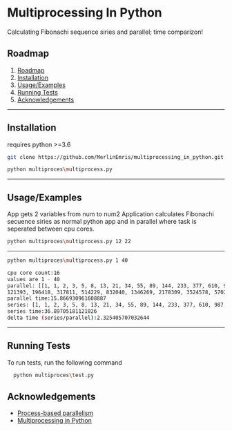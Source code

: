 # Multiprocessing In Python

Calculating Fibonachi sequence siries and parallel; time comparizon!

## Roadmap

<ol>
    <li><a href="#roadmap">Roadmap</a></li>
    <li>
      <a href="#installation">Installation</a>
    </li>
    <li>
      <a href="#usage/examples">Usage/Examples</a>
    </li>
    <li><a href="#running-tests">Running Tests</a></li>
    <li><a href="#acknowledgements">Acknowledgements</a></li>
    
  </ol>

---

## Installation

requires python >=3.6

```bash
git clone https://github.com/MerlinEmris/multiprocessing_in_python.git
```

```bash
python multiproces\multiprocess.py
```

---

## Usage/Examples

App gets 2 variables from num to num2
Application calculates Fibonachi secuence siries as normal python app and in parallel where task is seperated between cpu cores.

```bash
python multiproces\multiprocess.py 12 22
```

---

```bash
python multiproces\multiprocess.py 1 40
```

```bash
cpu core count:16
values are 1 - 40
parallel: [[1, 1, 2, 3, 5, 8, 13, 21, 34, 55, 89, 144, 233, 377, 610, 987, 1597, 2584, 4181, 6765, 10946, 17711, 28657, 46368, 75025,
121393, 196418, 317811, 514229, 832040, 1346269, 2178309, 3524578, 5702887, 9227465, 14930352, 24157817, 39088169, 63245986, 102334155]]
parallel time:15.866930961608887
series: [1, 1, 2, 3, 5, 8, 13, 21, 34, 55, 89, 144, 233, 377, 610, 987, 1597, 2584, 4181, 6765, 10946, 17711, 28657, 46368, 75025, 121393, 196418, 317811, 514229, 832040, 1346269, 2178309, 3524578, 5702887, 9227465, 14930352, 24157817, 39088169, 63245986, 102334155]
series time:36.89705181121826
delta time (series/parallel):2.325405707032644
```

---

## Running Tests

To run tests, run the following command

```bash
  python multiproces\test.py
```

## Acknowledgements

- [Process-based parallelism](https://docs.python.org/3/library/multiprocessing.html)
- [Multiprocessing in Python](https://www.geeksforgeeks.org/multiprocessing-python-set-1/)
